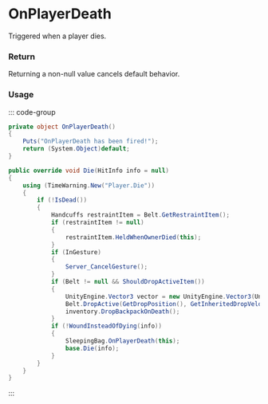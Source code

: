 <Badge type="danger" text="Carbon Compatible"/><Badge type="warning" text="Oxide Compatible"/>
# OnPlayerDeath
Triggered when a player dies.
### Return
Returning a non-null value cancels default behavior.

### Usage
::: code-group
```csharp [Example]
private object OnPlayerDeath()
{
	Puts("OnPlayerDeath has been fired!");
	return (System.Object)default;
}
```
```csharp [Source — Assembly-CSharp @ BasePlayer]
public override void Die(HitInfo info = null)
{
	using (TimeWarning.New("Player.Die"))
	{
		if (!IsDead())
		{
			Handcuffs restraintItem = Belt.GetRestraintItem();
			if (restraintItem != null)
			{
				restraintItem.HeldWhenOwnerDied(this);
			}
			if (InGesture)
			{
				Server_CancelGesture();
			}
			if (Belt != null && ShouldDropActiveItem())
			{
				UnityEngine.Vector3 vector = new UnityEngine.Vector3(UnityEngine.Random.Range(-2f, 2f), 0.2f, UnityEngine.Random.Range(-2f, 2f));
				Belt.DropActive(GetDropPosition(), GetInheritedDropVelocity() + vector.normalized * 3f);
				inventory.DropBackpackOnDeath();
			}
			if (!WoundInsteadOfDying(info))
			{
				SleepingBag.OnPlayerDeath(this);
				base.Die(info);
			}
		}
	}
}

```
:::
